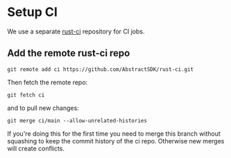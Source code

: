 # Setup CI

We use a separate [rust-ci]() repository for CI jobs. 

## Add the remote rust-ci repo

```shell
git remote add ci https://github.com/AbstractSDK/rust-ci.git
```

Then fetch the remote repo:

```shell
git fetch ci
```

and to pull new changes:

```shell
git merge ci/main --allow-unrelated-histories         
```

If you're doing this for the first time you need to merge this branch without squashing to keep the commit history of the ci repo. Otherwise new merges will create conflicts.